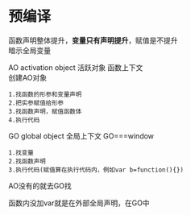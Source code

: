 # 预编译
函数声明整体提升，**变量只有声明提升**，赋值是不提升  
暗示全局变量  

AO activation object 活跃对象 函数上下文  
创建AO对象

    1.找函数的形参和变量声明
    2.把实参赋值给形参
    3.找函数声明，赋值函数体
    4.执行代码

GO global object 全局上下文  GO===window

    1.找变量
    2.找函数声明
    3.执行代码(赋值算在执行代码内，例如var b=function(){})

AO没有的就去GO找

函数内没加var就是在外部全局声明，在GO中
